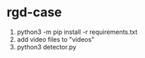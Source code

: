 # rgd-case
1) python3 -m pip install -r requirements.txt
2) add video files to "videos"
3) python3 detector.py
